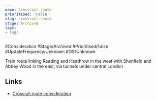 ```yaml
---
name: Crossrail route
prioritised: 'False'
slug: crossrail-route
stage: Archived
tags:
- Tag/
---
```


#Consideration #Stage/Archived #Prioritised/False #UpdateFrequency/Unknown #OS/Unknown

Train route linking Reading and Heathrow in the west with Shenfield and Abbey Wood in the east, via tunnels under central London

## Links

* [Crossrail route consideration](https://design.planning.data.gov.uk/planning-consideration/crossrail-route)